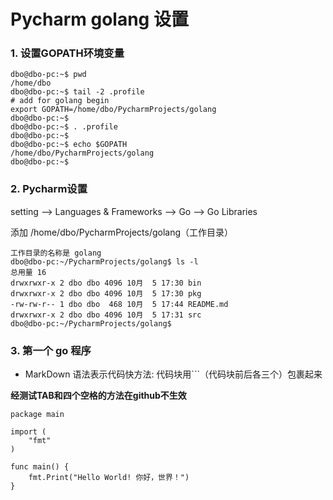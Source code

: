 Pycharm golang 设置
==

### 1. 设置GOPATH环境变量
```
dbo@dbo-pc:~$ pwd
/home/dbo
dbo@dbo-pc:~$ tail -2 .profile 
# add for golang begin
export GOPATH=/home/dbo/PycharmProjects/golang
dbo@dbo-pc:~$ 
dbo@dbo-pc:~$ . .profile 
dbo@dbo-pc:~$ 
dbo@dbo-pc:~$ echo $GOPATH
/home/dbo/PycharmProjects/golang
dbo@dbo-pc:~$
```
### 2. Pycharm设置
setting --> Languages & Frameworks --> Go --> Go Libraries

添加 /home/dbo/PycharmProjects/golang（工作目录）
```
工作目录的名称是 golang
dbo@dbo-pc:~/PycharmProjects/golang$ ls -l
总用量 16
drwxrwxr-x 2 dbo dbo 4096 10月  5 17:30 bin
drwxrwxr-x 2 dbo dbo 4096 10月  5 17:30 pkg
-rw-rw-r-- 1 dbo dbo  468 10月  5 17:44 README.md
drwxrwxr-x 2 dbo dbo 4096 10月  5 17:31 src
dbo@dbo-pc:~/PycharmProjects/golang$
```
### 3. 第一个 go 程序
- MarkDown 语法表示代码快方法:
  代码块用```（代码块前后各三个）包裹起来

**经测试TAB和四个空格的方法在github不生效**

```
package main

import (
    "fmt"
)

func main() {
    fmt.Print("Hello World! 你好，世界！")
}
```
